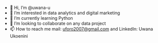 - 👋 Hi, I’m @uwana-u
- 👀 I’m interested in data analytics and digital marketing
- 🌱 I’m currently learning Python
- 💞️ I’m looking to collaborate on any data project
- 📫 How to reach me mail: uforo2007@gmail.com and LinkedIn: Uwana Ukoenini

<!---
uwana-u/uwana-u is a ✨ special ✨ repository because its `README.md` (this file) appears on your GitHub profile.
You can click the Preview link to take a look at your changes.
--->
